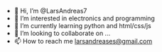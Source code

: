 - 👋 Hi, I’m @LarsAndreas7
- 👀 I’m interested in electronics and programming
- 🌱 I’m currently learning python and html/css/js
- 💞️ I’m looking to collaborate on ...
- 📫 How to reach me larsandreases@gmail.com

<!---
LarsAndreas7/LarsAndreas7 is a ✨ special ✨ repository because its `README.md` (this file) appears on your GitHub profile.
You can click the Preview link to take a look at your changes.
--->
